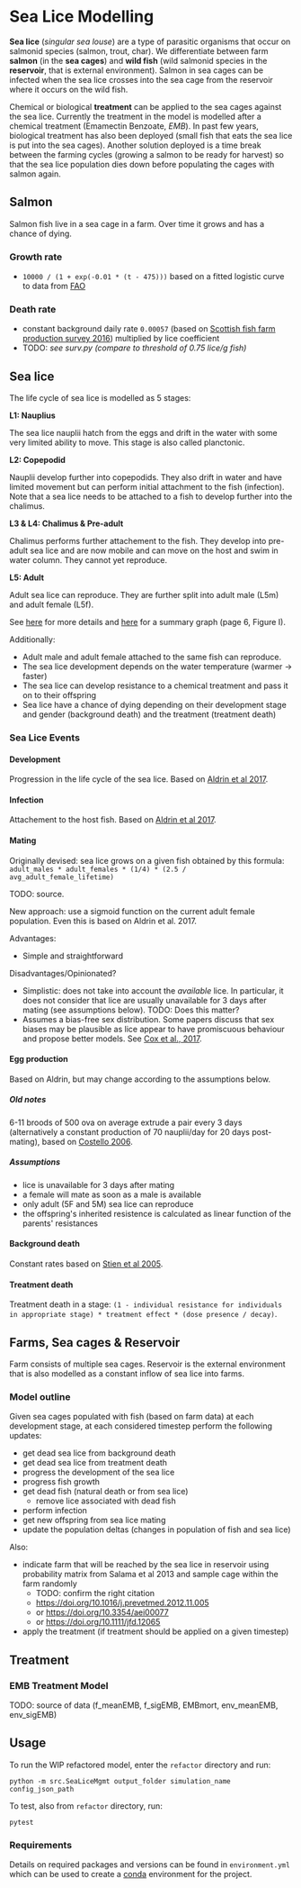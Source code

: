 # Sea Lice Modelling
**Sea lice** (*singular sea louse*) are a type of parasitic organisms that occur on salmonid species (salmon, trout, char). We differentiate between farm **salmon** (in the **sea cages**) and **wild fish** (wild salmonid species in the **reservoir**, that is external environment). Salmon in sea cages can be infected when the sea lice crosses into the sea cage from the reservoir where it occurs on the wild fish. 

Chemical or biological **treatment** can be applied to the sea cages against the sea lice. Currently the treatment in the model is modelled after a chemical treatment (Emamectin Benzoate, *EMB*). In past few years, biological treatment has also been deployed (small fish that eats the sea lice is put into the sea cages). Another solution deployed is a time break between the farming cycles (growing a salmon to be ready for harvest) so that the sea lice population dies down before populating the cages with salmon again.


## Salmon
Salmon fish live in a sea cage in a farm. Over time it grows and has a chance of dying.

### Growth rate
- ```10000 / (1 + exp(-0.01 * (t - 475)))``` based  on a fitted logistic curve to data from [FAO](http://www.fao.org/fishery/affris/species-profiles/atlantic-salmon/growth/en/)

### Death rate
- constant background daily rate ```0.00057``` (based on [Scottish fish farm production survey 2016](www.gov.scot/Resource/0052/00524803.pdf)) multiplied by lice coefficient 
- TODO: *see surv.py (compare to threshold of 0.75 lice/g fish)*

## Sea lice
The life cycle of sea lice is modelled as 5 stages:

**L1: Nauplius**

The sea lice nauplii hatch from the eggs and drift in the water with some very limited ability to move. This stage is also called planctonic.

**L2: Copepodid**

Nauplii develop further into copepodids. They also drift in water and have limited movement but can perform initial attachment to the fish (infection). Note that a sea lice needs to be attached to a fish to develop further into the chalimus.

**L3 & L4: Chalimus & Pre-adult**

Chalimus performs further attachement to the fish. They develop into pre-adult sea lice and are now mobile and can move on the host and swim in water column. They cannot yet reproduce.

**L5: Adult**

Adult sea lice can reproduce. They are further split into adult male (L5m) and adult female (L5f).

See [here](https://www.marine.ie/Home/site-area/areas-activity/aquaculture/sea-lice/life-cycle-salmon-louse) for more details and [here](https://oar.marine.ie/bitstream/handle/10793/1590/Irish%20Fisheries%20Bulletin%20No.%2050.pdf?sequence=1&isAllowed=y) for a summary graph (page 6, Figure I).

Additionally:
* Adult male and adult female attached to the same fish can reproduce.
* The sea lice development depends on the water temperature (warmer -> faster)
* The sea lice can develop resistance to a chemical treatment and pass it on to their offspring
* Sea lice have a chance of dying depending on their development stage and gender (background death) and the treatment (treatment death)

### Sea Lice Events
#### Development
Progression in the life cycle of the sea lice. Based on [Aldrin et al 2017](https://doi.org/10.1016/j.ecolmodel.2017.05.019).

#### Infection
Attachement to the host fish. Based on [Aldrin et al 2017](https://doi.org/10.1016/j.ecolmodel.2017.05.019).

#### Mating
Originally devised: sea lice grows on a given fish obtained by this formula: ```adult_males * adult_females * (1/4) * (2.5 / avg_adult_female_lifetime) ```

TODO: source.

New approach: use a sigmoid function on the current adult female population. Even this is based on Aldrin et al. 2017.

Advantages:

- Simple and straightforward

Disadvantages/Opinionated?

- Simplistic: does not take into account the _available_ lice. In particular, it does not consider that lice
  are usually unavailable for 3 days after mating (see assumptions below). TODO: Does this matter?
- Assumes a bias-free sex distribution. Some papers discuss that sex biases may be plausible as lice appear to have
  promiscuous behaviour and propose better models. See [Cox et al., 2017](https://doi.org/10.1002/ecs2.2040).

#### Egg production

Based on Aldrin, but may change according to the assumptions below.

##### Old notes

6-11 broods of 500 ova on average extrude a pair every 3 days (alternatively a constant production of 70 nauplii/day for 20 days post-mating), based on [Costello 2006](https://doi.org/10.1016/j.pt.2006.08.006).

##### Assumptions

- lice is unavailable for 3 days after mating 
- a female will mate as soon as a male is available
- only adult (5F and 5M) sea lice can reproduce
- the offspring's inherited resistence is calculated as linear function of the parents' resistances

#### Background death
Constant rates based on [Stien et al 2005](http://dx.doi.org/10.3354/meps290263).

#### Treatment death
Treatment death in a stage: ```(1 - individual resistance for individuals in appropriate stage) * treatment effect * (dose presence / decay)```.

## Farms, Sea cages & Reservoir
Farm consists of multiple sea cages. Reservoir is the external environment that is also modelled as a constant inflow of sea lice into farms.

### Model outline
Given sea cages populated with fish (based on farm data) at each development stage, at each considered timestep perform the following updates:
- get dead sea lice from background death
- get dead sea lice from treatment death
- progress the development of the sea lice
- progress fish growth
- get dead fish (natural death or from sea lice)
    * remove lice associated with dead fish
- perform infection
- get new offspring from sea lice mating
- update the population deltas (changes in population of fish and sea lice)

Also:
- indicate farm that will be reached by the sea lice in reservoir using probability matrix from Salama et al 2013 and sample cage within the farm randomly
    - TODO: confirm the right citation
    - https://doi.org/10.1016/j.prevetmed.2012.11.005 
    - or https://doi.org/10.3354/aei00077 
    - or https://doi.org/10.1111/jfd.12065
- apply the treatment (if treatment should be applied on a given timestep)

## Treatment
### EMB Treatment Model
TODO: source of data (f_meanEMB, f_sigEMB, EMBmort, env_meanEMB, env_sigEMB)

## Usage
To run the WIP refactored model, enter the ```refactor``` directory and run:

```python -m src.SeaLiceMgmt output_folder simulation_name config_json_path```

To test, also from ```refactor``` directory, run:

```pytest```

### Requirements
Details on required packages and versions can be found in ```environment.yml``` which can be used to create a [conda](https://conda.io/projects/conda/en/latest/user-guide/tasks/manage-environments.html) environment for the project. 




